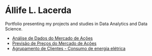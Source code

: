 # Állife L. Lacerda
Portfolio presenting my projects and studies in Data Analytics and Data Science.

* [Análise de Dados do Mercado de Ações](https://github.com/allifelacerda/Portfolio/blob/main/Mercado%20de%20A%C3%A7%C3%B5es%20-%20An%C3%A1lise%20t%C3%A9cnica%20e%20visualiza%C3%A7%C3%A3o%20de%20dados%20utilizando%20Python.ipynb)
* [Previsão de Preços do Mercado de Ações](https://github.com/allifelacerda/Portfolio/blob/main/Mercado%20de%20A%C3%A7%C3%B5es%20-%20Previs%C3%A3o%20de%20pre%C3%A7os%20utilizando%20Machine%20Learning.ipynb)
* [Agrupamento de Clientes - Consumo de energia elétrica](https://github.com/allifelacerda/Portfolio/blob/main/Agrupamento%20de%20Clientes.ipynb)

